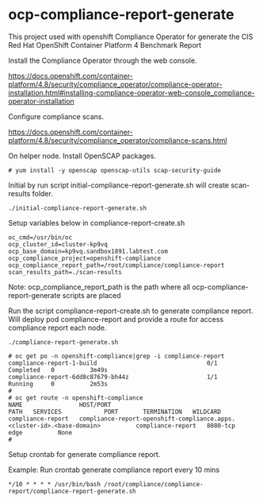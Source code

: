 # ocp-compliance-report-generate
This project used with openshift Compliance Operator for generate the CIS Red Hat OpenShift Container Platform 4 Benchmark Report

Install the Compliance Operator through the web console.

https://docs.openshift.com/container-platform/4.8/security/compliance_operator/compliance-operator-installation.html#installing-compliance-operator-web-console_compliance-operator-installation

Configure compliance scans.

https://docs.openshift.com/container-platform/4.8/security/compliance_operator/compliance-scans.html

On helper node. Install OpenSCAP packages.

```
# yum install -y openscap openscap-utils scap-security-guide
```

Initial by run script initial-compliance-report-generate.sh will create scan-results folder.

```
./initial-compliance-report-generate.sh
```

Setup variables below in compliance-report-create.sh

```
oc_cmd=/usr/bin/oc
ocp_cluster_id=cluster-kp9vq
ocp_base_domain=kp9vq.sandbox1891.labtest.com
ocp_compliance_project=openshift-compliance
ocp_compliance_report_path=/root/compliance/compliance-report
scan_results_path=./scan-results
```

Note: ocp_compliance_report_path is the path where all ocp-compliance-report-generate scripts are placed

Run the script compliance-report-create.sh to generate compliance report. Will deploy pod compliance-report and provide a route for access compliance report each node. 

```
./compliance-report-generate.sh
```

```
# oc get po -n openshift-compliance|grep -i compliance-report
compliance-report-1-build                               0/1     Completed   0          3m49s
compliance-report-6dd8c87679-bh44z                      1/1     Running     0          2m53s
#
# oc get route -n openshift-compliance
NAME                HOST/PORT                                                                                 PATH   SERVICES            PORT       TERMINATION   WILDCARD
compliance-report   compliance-report-openshift-compliance.apps.<cluster-id>.<base-domain>          compliance-report   8080-tcp   edge          None
#
```

Setup crontab for generate compliance report.

Example: Run crontab generate compliance report every 10 mins

```
*/10 * * * * /usr/bin/bash /root/compliance/compliance-report/compliance-report-generate.sh
```
